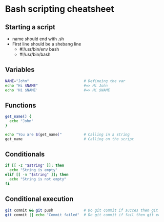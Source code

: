 # Bash scripting cheatsheet

## Starting a script

- name should end with .sh
- First line should be a shebang line
  - #!/usr/bin/env bash
  - #!/usr/bin/bash

## Variables

``` bash
NAME="John"                         # Defineing the var
echo "Hi $NAME"                     #=> Hi John
echo 'Hi $NAME'                     #=> Hi $NAME
```

## Functions

``` bash
get_name() {
  echo "John"
}

echo "You are $(get_name)"          # Calling in a string
get_name                            # Calling on the script
```

## Conditionals

``` bash
if [[ -z "$string" ]]; then
  echo "String is empty"
elif [[ -n "$string" ]]; then
  echo "String is not empty"
fi
```

## Conditional execution

``` bash
git commit && git push              # Do git commit if succes then git push
git commit || echo "Commit failed"  # Do git commit if fail then git echo "Commit failed"
```

